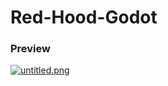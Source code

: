 # Red-Hood-Godot
### Preview
[![untitled.png](https://i.postimg.cc/8PTvyBQ9/untitled.png)](https://postimg.cc/qgZgqK7x)
